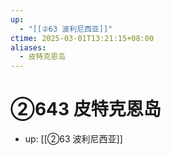 ```yaml
---
up:
  - "[[②63 波利尼西亚]]"
ctime: 2025-03-01T13:21:15+08:00
aliases:
  - 皮特克恩岛
---
```


# ②643 皮特克恩岛

- up: [[②63 波利尼西亚]]
